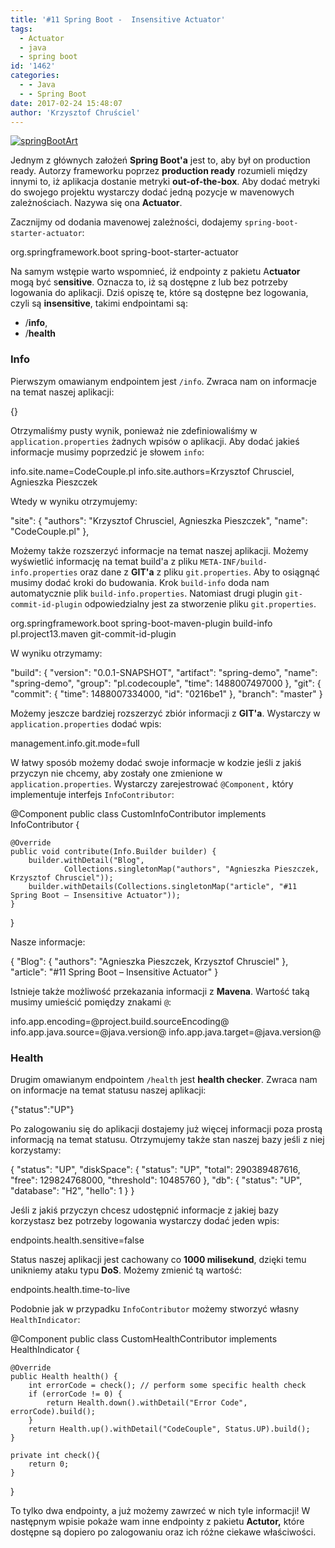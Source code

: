 ```yaml
---
title: '#11 Spring Boot -  Insensitive Actuator'
tags:
  - Actuator
  - java
  - spring boot
id: '1462'
categories:
  - - Java
  - - Spring Boot
date: 2017-02-24 15:48:07
author: 'Krzysztof Chruściel'
---
```


[![springBootArt](http://codecouple.pl/wp-content/uploads/2017/02/springBootArt.png)](http://codecouple.pl/wp-content/uploads/2017/02/springBootArt.png)

Jednym z głównych założeń **Spring Boot'a** jest to, aby był on production ready. Autorzy frameworku poprzez **production ready** rozumieli między innymi to, iż aplikacja dostanie metryki **out-of-the-box**. Aby dodać metryki do swojego projektu wystarczy dodać jedną pozycje w mavenowych zależnościach. Nazywa się ona **Actuator**.
<!-- more -->
Zacznijmy od dodania mavenowej zależności, dodajemy `spring-boot-starter-actuator`:

<dependencies>
    <dependency>
        <groupId>org.springframework.boot</groupId>
        <artifactId>spring-boot-starter-actuator</artifactId>
    </dependency>
</dependencies>

Na samym wstępie warto wspomnieć, iż endpointy z pakietu A**ctuator** mogą być s**ensitive**. Oznacza to, iż są dostępne z lub bez potrzeby logowania do aplikacji. Dziś opiszę te, które są dostępne bez logowania, czyli są **insensitive**, takimi endpointami są:

*   /**info**,
*   /**health**

### Info

Pierwszym omawianym endpointem jest `/info`. Zwraca nam on informacje na temat naszej aplikacji:

{}

Otrzymaliśmy pusty wynik, ponieważ nie zdefiniowaliśmy w `application.properties` żadnych wpisów o aplikacji. Aby dodać jakieś informacje musimy poprzedzić je słowem `info`:

info.site.name=CodeCouple.pl
info.site.authors=Krzysztof Chrusciel, Agnieszka Pieszczek

Wtedy w wyniku otrzymujemy:

"site": {
 "authors": "Krzysztof Chrusciel, Agnieszka Pieszczek",
 "name": "CodeCouple.pl"
 },

Możemy także rozszerzyć informacje na temat naszej aplikacji. Możemy wyświetlić informację na temat build'a z pliku `META-INF/build-info.properties` oraz dane z **GIT'a** z pliku `git.properties`. Aby to osiągnąć musimy dodać kroki do budowania. Krok `build-info` doda nam automatycznie plik `build-info.properties`. Natomiast drugi plugin `git-commit-id-plugin` odpowiedzialny jest za stworzenie pliku `git.properties`.

<build>
   <plugins>
      <plugin>
         <groupId>org.springframework.boot</groupId>
         <artifactId>spring-boot-maven-plugin</artifactId>
         <executions>
            <execution>
               <goals>
                  <goal>build-info</goal>
               </goals>
            </execution>
         </executions>
      </plugin>
      <plugin>
         <groupId>pl.project13.maven</groupId>
         <artifactId>git-commit-id-plugin</artifactId>
      </plugin>
   </plugins>
</build>

W wyniku otrzymamy:

"build": {
"version": "0.0.1-SNAPSHOT",
"artifact": "spring-demo",
"name": "spring-demo",
"group": "pl.codecouple",
"time": 1488007497000
},
 "git": {
 "commit": {
 "time": 1488007334000,
 "id": "0216be1"
 },
 "branch": "master"
 }

Możemy jeszcze bardziej rozszerzyć zbiór informacji z **GIT'a**. Wystarczy w `application.properties` dodać wpis:

management.info.git.mode=full

W łatwy sposób możemy dodać swoje informacje w kodzie jeśli z jakiś przyczyn nie chcemy, aby zostały one zmienione w `application.properties`. Wystarczy zarejestrować `@Component,` który implementuje interfejs `InfoContributor`:

@Component
public class CustomInfoContributor implements InfoContributor {

    @Override
    public void contribute(Info.Builder builder) {
        builder.withDetail("Blog",
                Collections.singletonMap("authors", "Agnieszka Pieszczek, Krzysztof Chrusciel"));
        builder.withDetails(Collections.singletonMap("article", "#11 Spring Boot – Insensitive Actuator"));
    }
}

Nasze informacje:

{
   "Blog": {
      "authors": "Agnieszka Pieszczek, Krzysztof Chrusciel"
   },
   "article": "#11 Spring Boot – Insensitive Actuator"
}

Istnieje także możliwość przekazania informacji z **Mavena**. Wartość taką musimy umieścić pomiędzy znakami `@`:

info.app.encoding=@project.build.sourceEncoding@
info.app.java.source=@java.version@
info.app.java.target=@java.version@

### Health

Drugim omawianym endpointem `/health` jest **health checker**. Zwraca nam on informacje na temat statusu naszej aplikacji:

{"status":"UP"}

Po zalogowaniu się do aplikacji dostajemy już więcej informacji poza prostą informacją na temat statusu. Otrzymujemy także stan naszej bazy jeśli z niej korzystamy:

{
   "status": "UP",
   "diskSpace": {
      "status": "UP",
      "total": 290389487616,
      "free": 129824768000,
      "threshold": 10485760
   },
   "db": {
      "status": "UP",
      "database": "H2",
      "hello": 1
   }
}

Jeśli z jakiś przyczyn chcesz udostępnić informacje z jakiej bazy korzystasz bez potrzeby logowania wystarczy dodać jeden wpis:

endpoints.health.sensitive=false

Status naszej aplikacji jest cachowany co **1000 milisekund**, dzięki temu unikniemy ataku typu **DoS**. Możemy zmienić tą wartość:

endpoints.health.time-to-live

Podobnie jak w przypadku `InfoContributor` możemy stworzyć własny `HealthIndicator`:

@Component
public class CustomHealthContributor implements HealthIndicator {

    @Override
    public Health health() {
        int errorCode = check(); // perform some specific health check
        if (errorCode != 0) {
            return Health.down().withDetail("Error Code", errorCode).build();
        }
        return Health.up().withDetail("CodeCouple", Status.UP).build();
    }

    private int check(){
        return 0;
    }

}

To tylko dwa endpointy, a już możemy zawrzeć w nich tyle informacji! W następnym wpisie pokaże wam inne endpointy z pakietu **Actutor,** które dostępne są dopiero po zalogowaniu oraz ich różne ciekawe właściwości.